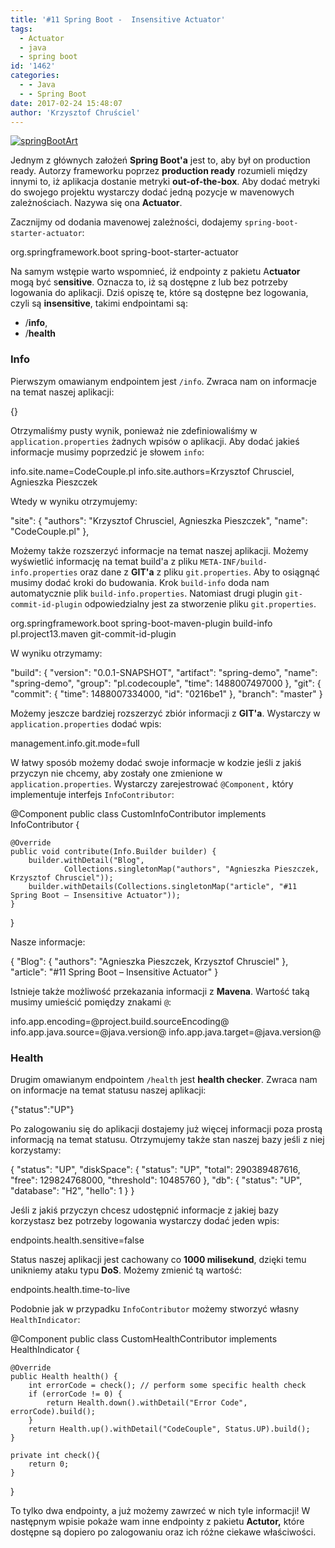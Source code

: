 ```yaml
---
title: '#11 Spring Boot -  Insensitive Actuator'
tags:
  - Actuator
  - java
  - spring boot
id: '1462'
categories:
  - - Java
  - - Spring Boot
date: 2017-02-24 15:48:07
author: 'Krzysztof Chruściel'
---
```


[![springBootArt](http://codecouple.pl/wp-content/uploads/2017/02/springBootArt.png)](http://codecouple.pl/wp-content/uploads/2017/02/springBootArt.png)

Jednym z głównych założeń **Spring Boot'a** jest to, aby był on production ready. Autorzy frameworku poprzez **production ready** rozumieli między innymi to, iż aplikacja dostanie metryki **out-of-the-box**. Aby dodać metryki do swojego projektu wystarczy dodać jedną pozycje w mavenowych zależnościach. Nazywa się ona **Actuator**.
<!-- more -->
Zacznijmy od dodania mavenowej zależności, dodajemy `spring-boot-starter-actuator`:

<dependencies>
    <dependency>
        <groupId>org.springframework.boot</groupId>
        <artifactId>spring-boot-starter-actuator</artifactId>
    </dependency>
</dependencies>

Na samym wstępie warto wspomnieć, iż endpointy z pakietu A**ctuator** mogą być s**ensitive**. Oznacza to, iż są dostępne z lub bez potrzeby logowania do aplikacji. Dziś opiszę te, które są dostępne bez logowania, czyli są **insensitive**, takimi endpointami są:

*   /**info**,
*   /**health**

### Info

Pierwszym omawianym endpointem jest `/info`. Zwraca nam on informacje na temat naszej aplikacji:

{}

Otrzymaliśmy pusty wynik, ponieważ nie zdefiniowaliśmy w `application.properties` żadnych wpisów o aplikacji. Aby dodać jakieś informacje musimy poprzedzić je słowem `info`:

info.site.name=CodeCouple.pl
info.site.authors=Krzysztof Chrusciel, Agnieszka Pieszczek

Wtedy w wyniku otrzymujemy:

"site": {
 "authors": "Krzysztof Chrusciel, Agnieszka Pieszczek",
 "name": "CodeCouple.pl"
 },

Możemy także rozszerzyć informacje na temat naszej aplikacji. Możemy wyświetlić informację na temat build'a z pliku `META-INF/build-info.properties` oraz dane z **GIT'a** z pliku `git.properties`. Aby to osiągnąć musimy dodać kroki do budowania. Krok `build-info` doda nam automatycznie plik `build-info.properties`. Natomiast drugi plugin `git-commit-id-plugin` odpowiedzialny jest za stworzenie pliku `git.properties`.

<build>
   <plugins>
      <plugin>
         <groupId>org.springframework.boot</groupId>
         <artifactId>spring-boot-maven-plugin</artifactId>
         <executions>
            <execution>
               <goals>
                  <goal>build-info</goal>
               </goals>
            </execution>
         </executions>
      </plugin>
      <plugin>
         <groupId>pl.project13.maven</groupId>
         <artifactId>git-commit-id-plugin</artifactId>
      </plugin>
   </plugins>
</build>

W wyniku otrzymamy:

"build": {
"version": "0.0.1-SNAPSHOT",
"artifact": "spring-demo",
"name": "spring-demo",
"group": "pl.codecouple",
"time": 1488007497000
},
 "git": {
 "commit": {
 "time": 1488007334000,
 "id": "0216be1"
 },
 "branch": "master"
 }

Możemy jeszcze bardziej rozszerzyć zbiór informacji z **GIT'a**. Wystarczy w `application.properties` dodać wpis:

management.info.git.mode=full

W łatwy sposób możemy dodać swoje informacje w kodzie jeśli z jakiś przyczyn nie chcemy, aby zostały one zmienione w `application.properties`. Wystarczy zarejestrować `@Component,` który implementuje interfejs `InfoContributor`:

@Component
public class CustomInfoContributor implements InfoContributor {

    @Override
    public void contribute(Info.Builder builder) {
        builder.withDetail("Blog",
                Collections.singletonMap("authors", "Agnieszka Pieszczek, Krzysztof Chrusciel"));
        builder.withDetails(Collections.singletonMap("article", "#11 Spring Boot – Insensitive Actuator"));
    }
}

Nasze informacje:

{
   "Blog": {
      "authors": "Agnieszka Pieszczek, Krzysztof Chrusciel"
   },
   "article": "#11 Spring Boot – Insensitive Actuator"
}

Istnieje także możliwość przekazania informacji z **Mavena**. Wartość taką musimy umieścić pomiędzy znakami `@`:

info.app.encoding=@project.build.sourceEncoding@
info.app.java.source=@java.version@
info.app.java.target=@java.version@

### Health

Drugim omawianym endpointem `/health` jest **health checker**. Zwraca nam on informacje na temat statusu naszej aplikacji:

{"status":"UP"}

Po zalogowaniu się do aplikacji dostajemy już więcej informacji poza prostą informacją na temat statusu. Otrzymujemy także stan naszej bazy jeśli z niej korzystamy:

{
   "status": "UP",
   "diskSpace": {
      "status": "UP",
      "total": 290389487616,
      "free": 129824768000,
      "threshold": 10485760
   },
   "db": {
      "status": "UP",
      "database": "H2",
      "hello": 1
   }
}

Jeśli z jakiś przyczyn chcesz udostępnić informacje z jakiej bazy korzystasz bez potrzeby logowania wystarczy dodać jeden wpis:

endpoints.health.sensitive=false

Status naszej aplikacji jest cachowany co **1000 milisekund**, dzięki temu unikniemy ataku typu **DoS**. Możemy zmienić tą wartość:

endpoints.health.time-to-live

Podobnie jak w przypadku `InfoContributor` możemy stworzyć własny `HealthIndicator`:

@Component
public class CustomHealthContributor implements HealthIndicator {

    @Override
    public Health health() {
        int errorCode = check(); // perform some specific health check
        if (errorCode != 0) {
            return Health.down().withDetail("Error Code", errorCode).build();
        }
        return Health.up().withDetail("CodeCouple", Status.UP).build();
    }

    private int check(){
        return 0;
    }

}

To tylko dwa endpointy, a już możemy zawrzeć w nich tyle informacji! W następnym wpisie pokaże wam inne endpointy z pakietu **Actutor,** które dostępne są dopiero po zalogowaniu oraz ich różne ciekawe właściwości.